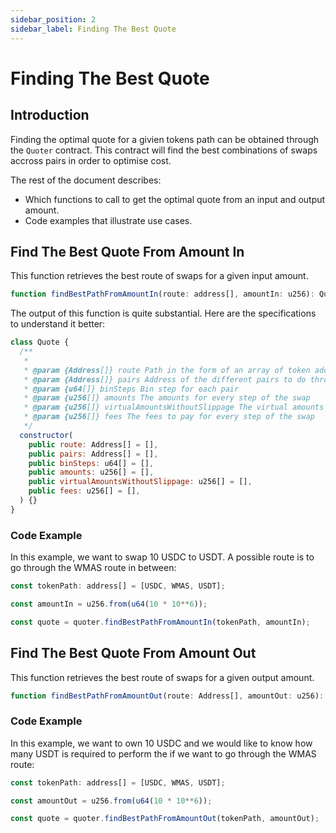 ```yaml
---
sidebar_position: 2
sidebar_label: Finding The Best Quote
---
```


# Finding The Best Quote

## Introduction

Finding the optimal quote for a givien tokens path can be obtained through the `Quoter` contract. This contract will find the best combinations of swaps accross pairs in order to optimise cost.

The rest of the document describes:

- Which functions to call to get the optimal quote from an input and output amount.
- Code examples that illustrate use cases. 

## Find The Best Quote From Amount In

This function retrieves the best route of swaps for a given input amount.

```js
function findBestPathFromAmountIn(route: address[], amountIn: u256): Quote {}
```

The output of this function is quite substantial. Here are the specifications to understand it better:

```js
class Quote {
  /**
   *
   * @param {Address[]} route Path in the form of an array of token address to go through
   * @param {Address[]} pairs Address of the different pairs to do through
   * @param {u64[]} binSteps Bin step for each pair
   * @param {u256[]} amounts The amounts for every step of the swap
   * @param {u256[]} virtualAmountsWithoutSlippage The virtual amounts of every step of the swap without slippage
   * @param {u256[]} fees The fees to pay for every step of the swap
   */
  constructor(
    public route: Address[] = [],
    public pairs: Address[] = [],
    public binSteps: u64[] = [],
    public amounts: u256[] = [],
    public virtualAmountsWithoutSlippage: u256[] = [],
    public fees: u256[] = [],
  ) {}
}
```
### Code Example

In this example, we want to swap 10 USDC to USDT. A possible route is to go through the WMAS route in between:

```js
const tokenPath: address[] = [USDC, WMAS, USDT];

const amountIn = u256.from(u64(10 * 10**6));

const quote = quoter.findBestPathFromAmountIn(tokenPath, amountIn);
```

## Find The Best Quote From Amount Out

This function retrieves the best route of swaps for a given output amount.

```js
function findBestPathFromAmountOut(route: Address[], amountOut: u256): Quote {}
```

### Code Example

In this example, we want to own 10 USDC and we would like to know how many USDT is required to perform the if we want to go through the WMAS route:
```js
const tokenPath: address[] = [USDC, WMAS, USDT];

const amountOut = u256.from(u64(10 * 10**6));

const quote = quoter.findBestPathFromAmountOut(tokenPath, amountOut);
```